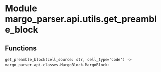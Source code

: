 Module margo_parser.api.utils.get_preamble_block
================================================

Functions
---------

    
`get_preamble_block(cell_source: str, cell_type='code') ‑> margo_parser.api.classes.MargoBlock.MargoBlock`
: